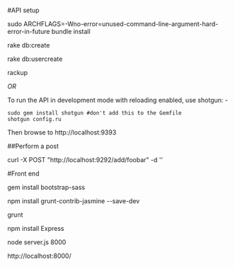 #API setup

sudo ARCHFLAGS=-Wno-error=unused-command-line-argument-hard-error-in-future bundle install

rake db:create

rake db:usercreate

rackup

*OR*


To run the API in development mode with reloading enabled, use shotgun: -

```
sudo gem install shotgun #don't add this to the Gemfile
shotgun config.ru
```

Then browse to http://localhost:9393

##Perform a post

curl -X POST "http://localhost:9292/add/foobar"  -d ''


#Front end

gem install bootstrap-sass

npm install grunt-contrib-jasmine --save-dev

grunt

npm install Express

node server.js 8000

http://localhost:8000/
